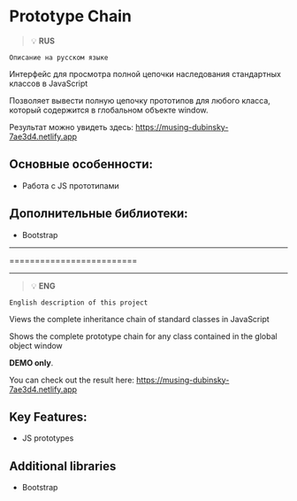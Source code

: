 # Prototype Chain 

> :bulb: **RUS** 

``` Описание на русском языке ```

Интерфейс для просмотра полной цепочки наследования стандартных классов в JavaScript

Позволяет вывести полную цепочку прототипов для любого класса, который содержится в глобальном объекте window.

Результат можно увидеть здесь: https://musing-dubinsky-7ae3d4.netlify.app

## Основные особенности:
- Работа с JS прототипами

## Дополнительные библиотеки:
- Bootstrap


---

=========================

---

> :bulb: **ENG** 

``` English description of this project ```

Views the complete inheritance chain of standard classes in JavaScript

Shows the complete prototype chain for any class contained in the global object window 

**DEMO only**.  


You can check out the result here: https://musing-dubinsky-7ae3d4.netlify.app
 

## Key Features:
- JS prototypes


## Additional libraries 
- Bootstrap
